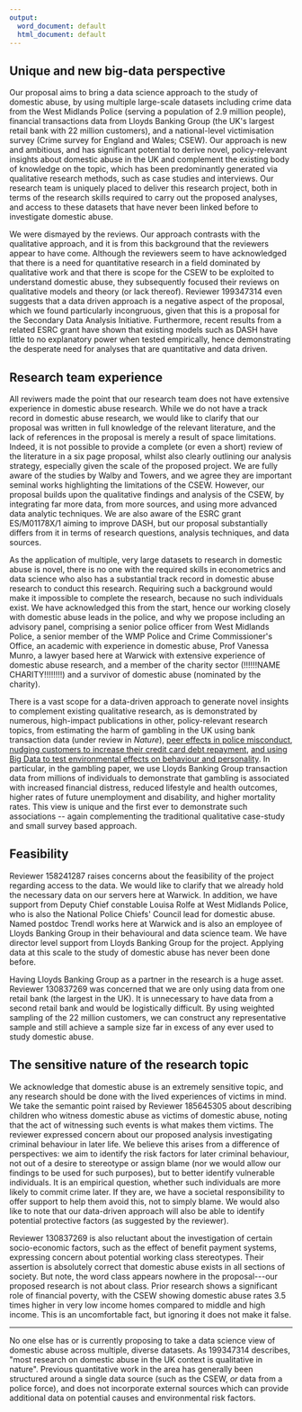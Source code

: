 ```yaml
---
output:
  word_document: default
  html_document: default
---
```

## Unique and new big-data perspective

Our proposal aims to bring a data science approach to the study of domestic abuse, by using multiple large-scale datasets including crime data from the West Midlands Police (serving a population of 2.9 million people), financial transactions data from Lloyds Banking Group (the UK's largest retail bank with 22 million customers), and a national-level victimisation survey (Crime survey for England and Wales; CSEW). Our approach is new and ambitious, and has significant potential to derive novel, policy-relevant insights about domestic abuse in the UK and complement the existing body of knowledge on the topic, which has been predominantly generated via qualitative research methods, such as case studies and interviews. Our research team is uniquely placed to deliver this research project, both in terms of the research skills required to carry out the proposed analyses, and access to these datasets that have never been linked before to investigate domestic abuse.

We were dismayed by the reviews. Our approach contrasts with the qualitative approach, and it is from this background that the reviewers appear to have come. Although the reviewers seem to have acknowledged that there is a need for quantitative research in a field dominated by qualitative work and that there is scope for the CSEW to be exploited to understand domestic abuse, they subsequently focused their reviews on qualitative models and theory (or lack thereof). Reviewer 199347314 even suggests that a data driven approach is a negative aspect of the proposal, which we found particularly incongruous, given that this is a proposal for the Secondary Data Analysis Initiative. Furthermore, recent results from a related ESRC grant have shown that existing models such as DASH have little to no explanatory power when tested empirically, hence demonstrating the desperate need for analyses that are quantitative and data driven.
 
## Research team experience

All reviwers made the point that our research team does not have extensive experience in domestic abuse research. While we do not have a track record in domestic abuse research, we would like to clarify that our proposal was written in full knowledge of the relevant literature, and the lack of references in the proposal is merely a result of space limitations. Indeed, it is not possible to provide a complete (or even a short) review of the literature in a six page proposal, whilst also clearly outlining our analysis strategy, especially given the scale of the proposed project. We are fully aware of the studies by Walby and Towers, and we agree they are important seminal works highlighting the limitations of the CSEW. However, our proposal builds upon the qualitative findings and analysis of the CSEW, by integrating far more data, from more sources, and using more advanced data analytic techniques. We are also aware of the ESRC grant ES/M01178X/1 aiming to improve DASH, but our proposal substantially differs from it in terms of research questions, analysis techniques, and data sources.



As the application of multiple, very large datasets to research in domestic abuse is novel, there is no one with the required skills in econometrics and data science who also has a substantial track record in domestic abuse research to conduct this research. Requiring such a background would make it impossible to complete the research, because no such individuals exist. We have acknowledged this from the start, hence our working closely with domestic abuse leads in the police, and why we propose including an advisory panel, comprising a senior police officer from West Midlands Police, a senior member of the WMP Police and Crime Commissioner's Office, an academic with experience in domestic abuse, Prof Vanessa Munro, a lawyer based here at Warwick with extensive experience of domestic abuse research, and a member of the charity sector (!!!!!!NAME CHARITY!!!!!!!!) and a survivor of domestic abuse (nominated by the charity).


There is a vast scope for a data-driven approach to generate novel insights to complement existing qualitative research, as is demonstrated by numerous, high-impact publications in other, policy-relevant research topics, from estimating the harm of gambling in the UK using bank transaction data (under review in  _Nature_), [peer effects in police misconduct](https://rdcu.be/bEAue), [nudging customers to increase their credit card debt repayment](https://www.fca.org.uk/publication/occasional-papers/occasional-paper-45.pdf), [and using Big Data to test environmental effects on behaviour and personality](https://www.ncbi.nlm.nih.gov/pubmed/31046588#:~:targetText=Individual%2DLevel%20Analyses%20of%20the%20Impact%20of%20Parasite%20Stress%20on,Openness%20Only%20for%20Older%20Individuals.&targetText=The%20parasite%20stress%20hypothesis%20predicts,and%20extraversion%2C%20but%20higher%20conscientiousness.). In particular, in the gambling paper, we use Lloyds Banking Group transaction data from millions of individuals to demonstrate that gambling is associated with increased financial distress, reduced lifestyle and health outcomes, higher rates of future unemployment and disability, and higher mortality rates. This view is unique and the first ever to demonstrate such associations -- again complementing the traditional qualitative case-study and small survey based approach.


## Feasibility


Reviewer 158241287 raises concerns about the feasibility of the project regarding access to the data. We would like to clarify that we already hold the necessary data on our servers here at Warwick. In addition, we have support from Deputy Chief constable Louisa Rolfe at West Midlands Police, who is also the National Police Chiefs' Council lead for domestic abuse. Named postdoc Trendl works here at Warwick and is also an employee of Lloyds Banking Group in their behavioural and data science team. We have director level support from Lloyds Banking Group for the project. Applying data at this scale to the study of domestic abuse has never been done before. 

Having Lloyds Banking Group as a partner in the research is a huge asset. Reviewer 130837269 was concerned that we are only using data from one retail bank (the largest in the UK). It is unnecessary to have data from a second retail bank and would be logistically difficult. By using weighted sampling of the 22 million customers, we can construct any representative sample and still achieve a sample size far in excess of any ever used to study domestic abuse.  



## The sensitive nature of the research topic

We acknowledge that domestic abuse is an extremely sensitive topic, and any research should be done with the lived experiences of victims in mind. We take the semantic point raised by Reviewer 185645305 about describing children who witness domestic abuse as victims of domestic abuse, noting that the act of witnessing such events is what makes them victims. The reviewer  expressed concern about our proposed analysis investigating criminal behaviour in later life. We believe this arises from a difference of perspectives: we aim to identify the risk factors for later criminal behaviour, not out of a desire to stereotype or assign blame (nor we would allow our findings to be used for such purposes), but to better identify vulnerable individuals. It is an empirical question, whether such individuals are more likely to commit crime later. If they are, we have a societal responsibility to offer support to help them avoid this, not to simply blame. We would also like to note that our data-driven approach will also be able to identify potential protective factors (as suggested by the reviewer).

Reviewer 130837269 is also reluctant about the investigation of certain socio-economic factors, such as the effect of benefit payment systems, expressing concern about potential working class stereotypes. Their assertion is absolutely correct that domestic abuse exists in all sections of society. But note, the word class appears nowhere in the proposal---our proposed research is not about class. Prior research shows a significant role of financial poverty, with the CSEW showing domestic abuse rates 3.5 times higher in very low income homes compared to middle and high income. This is an uncomfortable fact, but ignoring it does not make it false.

-------------



No one else has or is currently proposing to take a data science view of domestic abuse across multiple, diverse datasets. As 199347314 describes, "most research on domestic abuse in the UK context is qualitative in nature". Previous quantitative work in the area has generally been structured around a single data source (such as the CSEW, _or_ data from a police force), and does not incorporate external sources which can provide additional data on potential causes and environmental risk factors. 







